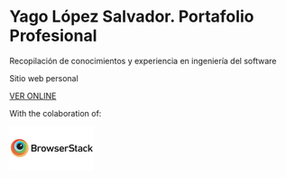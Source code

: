 # Yago López Salvador. Portafolio Profesional

Recopilación de conocimientos y experiencia en ingeniería del software

Sitio web personal

<a href="https://yagolopez.github.io" target="_blank">VER ONLINE</a>

With the colaboration of:
<div><a href="https://www.browserstack.com/" target="_blank"><img src="browserstack-logo.png" width="150px"></a></div>
